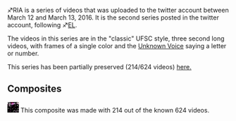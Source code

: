 ♐RIA is a series of videos that was uploaded to the twitter account
between March 12 and March 13, 2016. It is the second series posted in
the twitter account, following ♐[EL](EL "wikilink").

The videos in this series are in the "classic" UFSC style, three second
long videos, with frames of a single color and the [Unknown Voice](Unknown_Voice "wikilink") saying a letter or number.

This series has been partially preserved (214/624 videos)
[here.](https://mega.nz/#!lnh0jQ6A!L22kcSuCJDYV4vuL0btcdjsNP7BHdCcibLUgNwxYAv4)

## Composites

![Ria\_partial\_composite.png](Ria_partial_composite.png)
This composite was made with 214 out of the known 624 videos.
